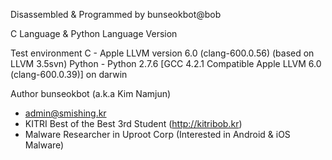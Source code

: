 Disassembled & Programmed by bunseokbot@bob

C Language & Python Language Version

Test environment
C - Apple LLVM version 6.0 (clang-600.0.56) (based on LLVM 3.5svn)
Python - Python 2.7.6 [GCC 4.2.1 Compatible Apple LLVM 6.0 (clang-600.0.39)] on darwin

Author
bunseokbot (a.k.a Kim Namjun)
- admin@smishing.kr
- KITRI Best of the Best 3rd Student (http://kitribob.kr)
- Malware Researcher in Uproot Corp (Interested in Android & iOS Malware)
